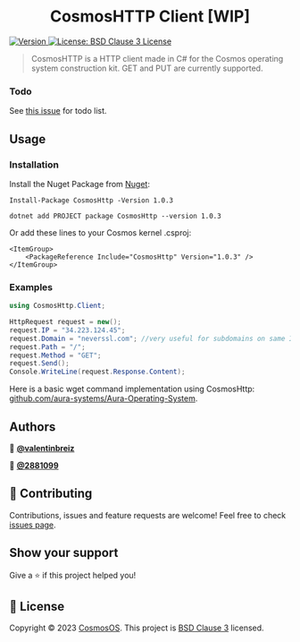 ﻿<h1 align="center">CosmosHTTP Client [WIP]</h1>
<p>
  <a href="https://www.nuget.org/packages/CosmosHttp/" target="_blank">
    <img alt="Version" src="https://img.shields.io/nuget/v/CosmosHttp.svg" />
  </a>
  <a href="https://github.com/CosmosOS/CosmosHttp/blob/main/LICENSE.txt" target="_blank">
    <img alt="License: BSD Clause 3 License" src="https://img.shields.io/badge/license-BSD License-yellow.svg" />
  </a>
</p>

> CosmosHTTP is a HTTP client made in C# for the Cosmos operating system construction kit. GET and PUT are currently supported.

### Todo
See [this issue](https://github.com/CosmosOS/CosmosHttp/issues/1) for todo list.

## Usage

### Installation

Install the Nuget Package from [Nuget](https://www.nuget.org/packages/CosmosHttp/):

```PM
Install-Package CosmosHttp -Version 1.0.3
```

```PM
dotnet add PROJECT package CosmosHttp --version 1.0.3
```

Or add these lines to your Cosmos kernel .csproj:

```
<ItemGroup>
    <PackageReference Include="CosmosHttp" Version="1.0.3" />
</ItemGroup>
```

### Examples

```CS
using CosmosHttp.Client;

HttpRequest request = new();
request.IP = "34.223.124.45";
request.Domain = "neverssl.com"; //very useful for subdomains on same IP
request.Path = "/";
request.Method = "GET";
request.Send();
Console.WriteLine(request.Response.Content);
```

Here is a basic wget command implementation using CosmosHttp: [github.com/aura-systems/Aura-Operating-System](https://github.com/aura-systems/Aura-Operating-System/blob/master/SRC/Aura_OS/System/Interpreter/Commands/Network/Wget.cs#L63).

## Authors

👤 **[@valentinbreiz](https://github.com/valentinbreiz)**

👤 **[@2881099](https://github.com/2881099)**

## 🤝 Contributing

Contributions, issues and feature requests are welcome! Feel free to check [issues page](https://github.com/CosmosOS/CosmosHttp/issues). 

## Show your support

Give a ⭐️ if this project helped you!

## 📝 License

Copyright © 2023 [CosmosOS](https://github.com/CosmosOS). This project is [BSD Clause 3](https://github.com/CosmosOS/CosmosHttp/blob/main/LICENSE.txt) licensed.

